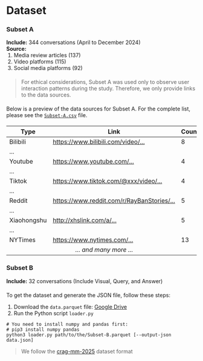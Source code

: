 <h1>Dataset</h1>

<h3>Subset A</h3>
<ul style="list-style-type: none; padding-left: 0; text-align: left; margin-bottom: 20px;">
  <li><b>Include:</b> 344 conversations (April to December 2024)</li>
  <li><b>Source:</b>
    <ol style="text-align: left; padding-left: 20px;">
      <li>Media review articles (137)</li>
      <li>Video platforms (115)</li>
      <li>Social media platforms (92)</li>
    </ol>
  </li>
</ul>

> For ethical considerations, Subset A was used only to observe user interaction patterns during the study. Therefore, we only provide links to the data sources.

<p align="left" style="margin-top: 20px; margin-bottom: 20px;">
  Below is a preview of the data sources for Subset A. For the complete list, please see the <a href="Subset-A.csv"><code>Subset-A.csv</code></a> file.
</p>
<table align="center" style="margin-top: 20px; margin-bottom: 20px;">
  <thead>
    <tr>
      <th>Type</th>
      <th>Link</th>
      <th>Count</th>
    </tr>
  </thead>
  <tbody>
    <tr>
      <td>Bilibili</td>
      <td><a href="https://www.bilibili.com/video/BV1j6z6YjEzp">https://www.bilibili.com/video/...</a></td>
      <td>8</td>
    </tr>
    <tr>
      <td>...</td>
      <td></td>
      <td></td>
    </tr>
    <tr>
      <td>Youtube</td>
      <td><a href="https://www.youtube.com/watch?v=A-93fbcmytQ">https://www.youtube.com/...</a></td>
      <td>4</td>
    </tr>
    <tr>
      <td>...</td>
      <td></td>
      <td></td>
    </tr>
    <tr>
      <td>Tiktok</td>
      <td><a href="https://www.tiktok.com/@fosudo/video/7372222085759864069">https://www.tiktok.com/@xxx/video/...</a></td>
      <td>4</td>
    </tr>
    <tr>
      <td>...</td>
      <td></td>
      <td></td>
    </tr>
     <tr>
      <td>Reddit</td>
      <td><a href="https://www.reddit.com/r/RayBanStories/comments/1bjf5ni/some_fun_meta_ai_hits_and_misses/">https://www.reddit.com/r/RayBanStories/...</a></td>
      <td>5</td>
    </tr>
    <tr>
      <td>...</td>
      <td></td>
      <td></td>
    </tr>
     <tr>
      <td>Xiaohongshu</td>
      <td><a href="http://xhslink.com/a/9gNBFpEsWGsab">http://xhslink.com/a/...</a></td>
      <td>5</td>
    </tr>
     <tr>
      <td>...</td>
      <td></td>
      <td></td>
    </tr>
     <tr>
      <td>NYTimes</td>
      <td><a href="https://www.nytimes.com/2024/03/28/technology/personaltech/smart-glasses-ray-ban-meta.html">https://www.nytimes.com/...</a></td>
      <td>13</td>
    </tr>
    <tr>
      <td colspan="3" align="center"><i>... and many more ...</i></td>
    </tr>
  </tbody>
</table>


<h3>Subset B</h3>
<ul style="list-style-type: none; padding-left: 0; text-align: left; margin-bottom: 20px;">
   <li><b>Include:</b> 32 conversations (Include Visual, Query, and Answer)</li>
  
</ul>

<p>To get the dataset and generate the JSON file, follow these steps:</p>
<ol style="padding-left: 20px;">
  <li>Download the <code>data.parquet</code> file: <a href="https://drive.google.com/file/d/1KIv2OGelTdgie1F34-S9PpucUm9dYemr/view">Google Drive</a> </li>
  <li>Run the Python script <code>loader.py</code></li>
</ol>
<pre><code># You need to install numpy and pandas first:
# pip3 install numpy pandas
python3 loader.py path/to/the/Subset-B.parquet [--output-json data.json]</code></pre>

> We follow the [crag-mm-2025](https://huggingface.co/crag-mm-2025) dataset format
